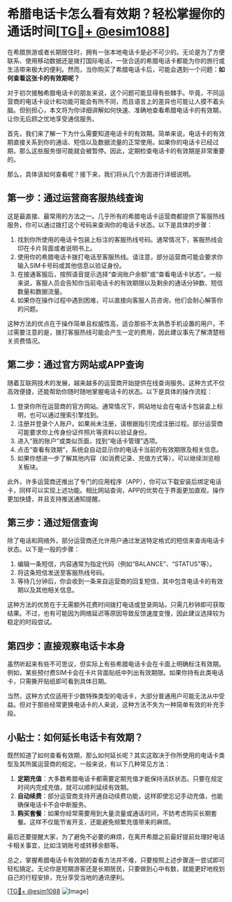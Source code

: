 # 希腊电话卡怎么看有效期？轻松掌握你的通话时间[[TG💪+ @esim1088](https://t.me/s/esim1088)]

在希腊旅游或者长期居住时，拥有一张本地电话卡是必不可少的。无论是为了方便联系、使用移动数据还是拨打国际电话，一张合适的希腊电话卡都能为你的旅行或生活带来极大的便利。然而，当你购买了希腊电话卡后，可能会遇到一个问题：**如何查看这张卡的有效期呢？**

对于初次接触希腊电话卡的朋友来说，这个问题可能显得有些棘手。毕竟，不同运营商的电话卡设计和功能可能会有所不同，而且语言上的差异也可能让人摸不着头脑。但别担心，本文将为你详细讲解如何快速、准确地查看希腊电话卡的有效期，让你无后顾之忧地享受通信服务。

首先，我们来了解一下为什么需要知道电话卡的有效期。简单来说，电话卡的有效期直接关系到你的通话、短信以及数据流量的正常使用。如果你的电话卡已经过期，那么这些服务很可能就会被暂停。因此，定期检查电话卡的有效期是非常重要的。

那么，具体该如何查看呢？接下来，我们将从几个方面进行详细说明。

## **第一步：通过运营商客服热线查询**

这是最直接、最常用的方法之一。几乎所有的希腊电话卡运营商都提供了客服热线服务，你可以通过拨打这个号码来查询你的电话卡状态。以下是具体的步骤：

1. 找到你所使用的电话卡包装上标注的客服热线号码。通常情况下，客服热线会印在卡片背面或者说明书上。
2. 使用你的希腊电话卡拨打电话至客服热线。请注意，部分运营商可能会要求你输入SIM卡号码或其他信息以验证身份。
3. 在接通客服后，按照语音提示选择“查询账户余额”或“查看电话卡状态”。一般来说，客服人员会告知你当前电话卡的有效期限以及剩余的通话分钟数、短信数量和数据流量。
4. 如果你在操作过程中遇到困难，可以直接向客服人员咨询，他们会耐心解答你的问题。

这种方法的优点在于操作简单且权威性高，适合那些不太熟悉手机设置的用户。不过需要注意的是，拨打客服热线可能会产生一定的费用，因此建议事先了解清楚相关资费情况。

## **第二步：通过官方网站或APP查询**

随着互联网技术的发展，越来越多的运营商开始提供在线查询服务。这种方式不仅高效便捷，还能帮助你随时随地掌握电话卡的状态。以下是具体的操作流程：

1. 登录你所在运营商的官方网站。通常情况下，网站地址会在电话卡包装盒上标明，也可以通过搜索引擎找到。
2. 注册并登录个人账户。如果尚未注册，请根据指引完成注册过程。部分运营商可能要求你上传身份证件照片等资料以验证身份。
3. 进入“我的账户”或类似页面，找到“电话卡管理”选项。
4. 点击“查看有效期”，系统会自动显示你的电话卡当前的有效期限及相关信息。
5. 如果你想进一步了解其他内容（如消费记录、充值方式等），可以继续浏览相关板块。

此外，许多运营商还推出了专门的应用程序（APP），你可以下载安装后绑定电话卡，同样可以实现上述功能。相比网站查询，APP的优势在于界面更加直观，操作更加快捷，并且支持推送通知提醒。

## **第三步：通过短信查询**

除了电话和网络外，部分运营商还允许用户通过发送特定格式的短信来查询电话卡状态。以下是一般的步骤：

1. 编辑一条短信，内容通常为指定代码（例如“BALANCE”、“STATUS”等）。
2. 将这条短信发送至客服热线号码。
3. 等待几分钟后，你会收到一条来自运营商的回复短信，其中包含电话卡的有效期以及其他相关信息。

这种方法的优势在于无需额外花费时间拨打电话或登录网站，只需几秒钟即可获取结果。不过，也有可能因为网络延迟等原因导致反馈速度变慢，因此建议选择较为稳定的时段尝试。

## **第四步：直接观察电话卡本身**

虽然听起来有些不可思议，但实际上有些希腊电话卡会在卡面上明确标注有效期。例如，某些预付费SIM卡会在卡片背面贴纸中列出有效期限。如果你持有此类电话卡，只需撕开贴纸即可看到具体日期。

当然，这种方式仅适用于少数特殊类型的电话卡，大部分普通用户可能无法从中受益。但对于那些经常更换电话卡的人来说，这种方法不失为一种简单有效的补充手段。

## **小贴士：如何延长电话卡有效期？**

既然知道了如何查看有效期，那么如何延长呢？其实这取决于你所使用的电话卡类型及其所属运营商的规定。一般来说，有以下几种常见方法：

1. **定期充值**：大多数希腊电话卡都需要定期充值才能保持活跃状态。只要在规定时间内完成充值，就可以顺利延续有效期。
2. **自动续费**：部分运营商支持开通自动续费功能，这样即使忘记手动充值，也能确保电话卡不会中断服务。
3. **购买套餐**：如果你经常需要用到大量流量或通话时间，不妨考虑购买长期套餐。这样不仅能节省开支，还能避免频繁充值带来的麻烦。

最后还要提醒大家，为了避免不必要的麻烦，在离开希腊之前最好提前处理好电话卡相关事宜，比如注销账号或转移余额等。

总之，掌握希腊电话卡有效期的查看方法并不难，只要按照上述步骤逐一尝试即可轻松搞定。无论你是短期游客还是长期居民，只要做到心中有数，就能更好地规划自己的行程安排，充分享受当地的通讯便利。

[[TG💪+ @esim1088](https://t.me/s/esim1088) ![Image](https://i.postimg.cc/4NQfJmqS/Snipaste-2025-05-13-00-14-12.png)]